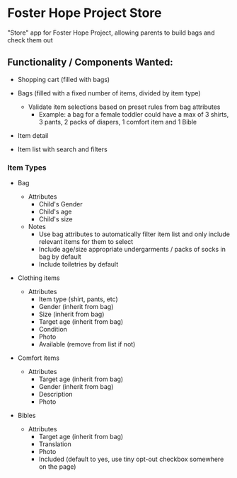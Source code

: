 # Foster Hope Project Store
"Store" app for Foster Hope Project, allowing parents to build bags and check them out

## Functionality / Components Wanted:
- Shopping cart (filled with bags)
- Bags (filled with a fixed number of items, divided by item type)
  - Validate item selections based on preset rules from bag attributes
    - Example: a bag for a female toddler could have a max of 3 shirts, 3 pants, 2 packs of diapers, 1 comfort item and 1 Bible
  
- Item detail
- Item list with search and filters

### Item Types
- Bag
  - Attributes
    - Child's Gender
    - Child's age
    - Child's size
  - Notes
    - Use bag attributes to automatically filter item list and only include relevant items for them to select
    - Include age/size appropriate undergarments / packs of socks in bag by default
    - Include toiletries by default
    
- Clothing items
  - Attributes
    - Item type (shirt, pants, etc)
    - Gender (inherit from bag)
    - Size (inherit from bag)
    - Target age (inherit from bag)
    - Condition
    - Photo
    - Available (remove from list if not)
    
- Comfort items
  - Attributes
    - Target age (inherit from bag)
    - Gender (inherit from bag)
    - Description
    - Photo

- Bibles
  - Attributes
    - Target age (inherit from bag)
    - Translation
    - Photo
    - Included (default to yes, use tiny opt-out checkbox somewhere on the page)
    
